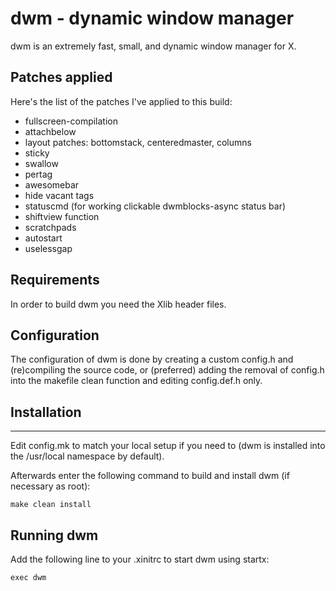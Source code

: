 # dwm - dynamic window manager
dwm is an extremely fast, small, and dynamic window manager for X.

## Patches applied
Here's the list of the patches I've applied to this build:
* fullscreen-compilation
* attachbelow
* layout patches: bottomstack, centeredmaster, columns
* sticky
* swallow
* pertag
* awesomebar
* hide vacant tags
* statuscmd (for working clickable dwmblocks-async status bar)
* shiftview function
* scratchpads
* autostart
* uselessgap

## Requirements
In order to build dwm you need the Xlib header files.

## Configuration
The configuration of dwm is done by creating a custom config.h
and (re)compiling the source code, or (preferred) adding the removal of config.h into the makefile clean function and editing config.def.h only.

## Installation
------------
Edit config.mk to match your local setup if you need to (dwm is installed into
the /usr/local namespace by default).

Afterwards enter the following command to build and install dwm (if
necessary as root):

    make clean install


## Running dwm
Add the following line to your .xinitrc to start dwm using startx:

    exec dwm
